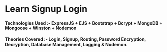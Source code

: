 # Learn Signup Login

#### Technologies Used :- ExpressJS + EJS + Bootstrap + Bcrypt + MongoDB + Mongoose + Winston + Nodemon
#### Theories Covered :- Login, Signup, Routing, Password Encryption, Decryption, Database Management, Logging & Nodemon.
